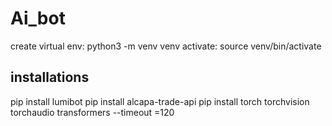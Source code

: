 # Ai_bot

create virtual env: python3 -m venv venv
activate: source venv/bin/activate

## installations
pip install lumibot
pip install alcapa-trade-api
pip install torch torchvision torchaudio transformers --timeout =120
